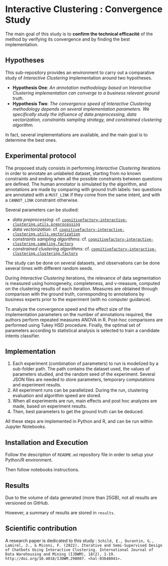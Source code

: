 # Interactive Clustering : Convergence Study

The main goal of this study is to **confirm the technical efficacité** of the method by verifying its convergence and by finding the best implementation.


## Hypotheses

This sub-repository provides an environment to carry out a comparative study of _Interactive Clustering_ implementation around two hypotheses.
- **Hypothesis One**: _An annotation methodology based on Interactive Clustering implementation can converge to a business relevant ground truth_.
- **Hypothesis Two**: _The convergence speed of Interactive Clustering methodology depends on several implementation parameters. We specifically study the influence of data preprocessing, data vectorization, constraints sampling strategy, and constrained clustering algorithm._

In fact, several implementations are available, and the main goal is to determine the best ones.


## Experimental protocol

The proposed study consists in performing _Interactive Clustering_ iterations in order to annotate an unlabeled dataset, starting from no known constraints and ending when all the possible constraints between questions are defined.
The human annotator is simulated by the algorithm, and annotations are made by comparing with ground truth labels: two questions are annotated with a `MUST_LINK` if they come from the same intent, and with a `CANNOT_LINK` constraint otherwise.

Several parameters can be studied:
- _data preprocessing_: cf. [`cognitivefactory-interactive-clustering.utils.preprocessing`](https://cognitivefactory.github.io/interactive-clustering/reference/utils/preprocessing/)
- _data vectorization_: cf. [`cognitivefactory-interactive-clustering.utils.vectorization`](https://cognitivefactory.github.io/interactive-clustering/reference/utils/vectorization/)
- _constraints sampling algorithms_: cf. [`cognitivefactory-interactive-clustering.sampling.factory`](https://cognitivefactory.github.io/interactive-clustering/reference/sampling/factory/)
- _constrained clustering algorithms_: cf. [`cognitivefactory-interactive-clustering.clustering.factory`](https://cognitivefactory.github.io/interactive-clustering/reference/clustering/factory/)

The study can be done on several datasets, and observations can be done several times with different random seeds.

During _Interactive Clustering_ iterations, the relevance of data segmentation is measured using homogeneity, completeness, and v-measure, computed on the clustering results of each iteration.
Measures are obtained through comparison with the ground truth, corresponding to annotations by business experts prior to the experiment (with no computer guidance). 

To analyze the convergence speed and the effect size of the implementation parameters on the number of annotations required, the authors perform repeated measures ANOVA in R.
Post-hoc comparisons are performed using Tukey HSD procedure.
Finally, the optimal set of parameters according to statistical analysis is selected to train a candidate intents classifier.


## Implementation

1. Each experiment (combination of parameters) to run is modelized by a sub-folder path. The path contains the dataset used, the values of parameters studied, and the random seed of the experiment. Several JSON files are needed to store parameters, temporary computations and experiment results.
2. All experiment runs can be parallelized. During the run, clustering evaluation and algorithm speed are stored.
3. When all experiments are run, main effects and post hoc analyzes are made, based on experiment results.
4. Then, best parameters to get the ground truth can be deduced.

All these steps are implemented in Python and R, and can be run within Jupyter Notebooks.


## Installation and Execution

Follow the description of `README.md` repository file in order to setup your Python/R environment.

Then follow notebooks instructions.


## Results

Due to the volume of data generated (more than 25GB), not all results are versioned on GitHub.

However, a summary of results are stored in `results`.


## Scientific contribution

A research paper is dedicated to this study : `Schild, E., Durantin, G., Lamirel, J., & Miconi, F. (2022). Iterative and Semi-Supervised Design of Chatbots Using Interactive Clustering. International Journal of Data Warehousing and Mining (IJDWM), 18(2), 1-19. http://doi.org/10.4018/IJDWM.298007. <hal-03648041>.`